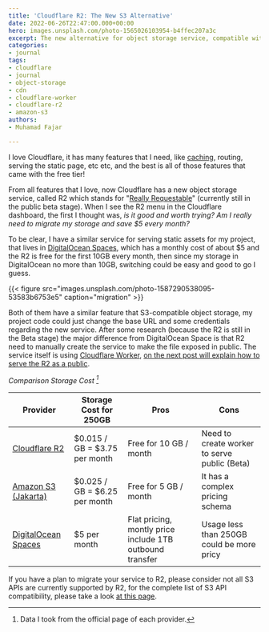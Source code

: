 ```yaml
---
title: 'Cloudflare R2: The New S3 Alternative'
date: 2022-06-26T22:47:00.000+00:00
hero: images.unsplash.com/photo-1565026103954-b4ffec207a3c
excerpt: The new alternative for object storage service, compatible with Amazon S3
categories:
- journal
tags:
- cloudflare
- journal
- object-storage
- cdn
- cloudflare-worker
- cloudflare-r2
- amazon-s3
authors:
- Muhamad Fajar

---
```

I love Cloudflare, it has many features that I need, like [caching](https://www.muhfajar.blog/post/2019/10/clearing-cache-using-git-hook/ "Purge Cache with Git Hooks"), routing, serving the static page, etc etc, and the best is all of those features that came with the free tier!

From all features that I love, now Cloudflare has a new object storage service, called R2 which stands for "[Really Requestable](https://blog.cloudflare.com/introducing-r2-object-storage/ "Announcing Cloudflare R2")" (currently still in the public beta stage). When I see the R2 menu in the Cloudflare dashboard, the first I thought was, _is it good and worth trying? Am I really need to migrate my storage and save $5 every month?_

To be clear, I have a similar service for serving static assets for my project, that lives in [DigitalOcean Spaces](https://www.digitalocean.com/products/spaces "DigitalOcean Spaces"), which has a monthly cost of about $5 and the R2 is free for the first 10GB every month, then since my storage in DigitalOcean no more than 10GB, switching could be easy and good to go I guess.

{{< figure src="images.unsplash.com/photo-1587290538095-53583b6753e5" caption="migration" >}}

Both of them have a similar feature that S3-compatible object storage, my project code could just change the base URL and some credentials regarding the new service. After some research (because the R2 is still in the Beta stage) the major difference from DigitalOcean Space is that R2 need to manually create the service to make the file exposed in public. The service itself is using [Cloudflare Worker](https://developers.cloudflare.com/r2/get-started/#5-access-your-r2-bucket-from-your-worker "Cloudflare Worker"), [on the next post will explain how to serve the R2 as a public](https://www.muhfajar.blog/post/2022/06/binding-r2-bucket-to-a-cloudflare-worker-to-serve-object-as-a-public/ "Binding R2 Bucket to a Cloudflare Worker to Serve Object as a Public").

 <cite>Comparison Storage Cost [^1]</cite>

 [^1]: Data I took from the official page of each provider.

| Provider | Storage Cost for 250GB | Pros | Cons |
| --- | --- | --- | --- |
| [Cloudflare R2](https://www.cloudflare.com/products/r2/ "Cloudflare R2") | $0.015 / GB = $3.75 per month | Free for 10 GB / month | Need to create worker to serve public (Beta) |
| [Amazon S3 (Jakarta)](https://aws.amazon.com/s3/pricing/ "Amazon S3") | $0.025 / GB = $6.25 per month | Free for 5 GB / month | It has a complex pricing schema |
| [DigitalOcean Spaces](https://www.digitalocean.com/products/spaces "DigitalOcean Spaces") | $5 per month | Flat pricing, montly price include 1TB outbound transfer | Usage less than 250GB could be more pricy |

If you have a plan to migrate your service to R2, please consider not all S3 APIs are currently supported by R2, for the complete list of S3 API compatibility, please take a look [at this page](https://developers.cloudflare.com/r2/platform/s3-compatibility/api/ "S3 API compatibility").
